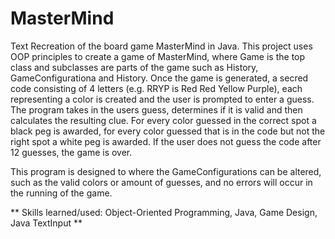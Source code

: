 # MasterMind
Text Recreation of the board game MasterMind in Java.
This project uses OOP principles to create a game of MasterMind, where Game is the top class and subclasses are parts of the game such as History, GameConfigurationa and History. Once the game is generated, a secred code consisting of 4 letters (e.g. RRYP is Red Red Yellow Purple), each representing a color is created and the user is prompted to enter a guess.
The program takes in the users guess, determines if it is valid and then calculates the resulting clue. For every color guessed in the correct spot a black peg is awarded, for every color guessed that is in the code but not the right spot a white peg is awarded. If the user does not guess the code after 12 guesses, the game is over.

This program is designed to where the GameConfigurations can be altered, such as the valid colors or amount of guesses, and no errors will occur in the running of the game.

** Skills learned/used: Object-Oriented Programming, Java, Game Design, Java TextInput **
